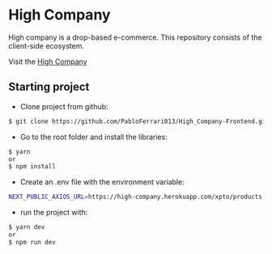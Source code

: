 # High Company

High company is a drop-based e-commerce. This repository consists of the client-side ecosystem.


Visit the [High Company](https://high-company-frontend-240d32szq-pabloferrari013.vercel.app/)

## Starting project

- Clone project from github:

```bash
$ git clone https://github.com/PabloFerrari013/High_Company-Frontend.git
```

- Go to the root folder and install the libraries:

```bash
$ yarn 
or
$ npm install
```

- Create an .env file with the environment variable:

```bash
NEXT_PUBLIC_AXIOS_URL=https://high-company.herokuapp.com/xpto/products
```

- run the project with:

```bash
$ yarn dev
or
$ npm run dev
```
